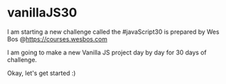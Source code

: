 # vanillaJS30

I am starting a new challenge called the #javaScript30 is prepared by Wes Bos @https://courses.wesbos.com

I am going to make a new Vanilla JS project day by day for 30 days of challenge.

Okay, let's get started :)
